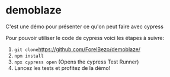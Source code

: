 # demoblaze

C'est une démo pour présenter ce qu'on peut faire avec cypress

Pour pouvoir utiliser le code de cypress voici les étapes à suivre:
1. `git clone`https://github.com/ForelBezo/demoblaze/
2. `npm install`
3. `npx cypress open` (Opens the cypress Test Runner) 
4. Lancez les tests et profitez de la démo!

